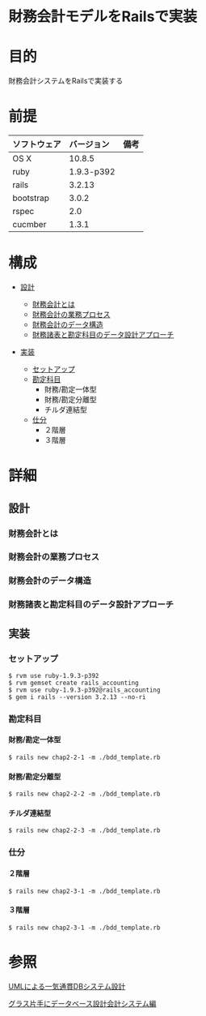 財務会計モデルをRailsで実装
================

# 目的 #
財務会計システムをRailsで実装する

# 前提 #
| ソフトウェア   | バージョン   | 備考        |
|:---------------|:-------------|:------------|
| OS X           |10.8.5        |             |
| ruby           |1.9.3-p392    |             |
| rails          |3.2.13        |             |
| bootstrap      |3.0.2         |             |
| rspec          |2.0           |             |
| cucmber        |1.3.1         |             |

# 構成 #
+ [設計](#chap1)
  + [財務会計とは](#chap1-1)
  + [財務会計の業務プロセス](#chap1-2)
  + [財務会計のデータ構造](#chap1-3)  
  + [財務諸表と勘定科目のデータ設計アプローチ](#chap1-4)
  
+ [実装](#chap2)
  + [セットアップ](#chap2-1)
  + [勘定科目](#chap2-2)
      + 財務/勘定一体型
      + 財務/勘定分離型
      + チルダ連結型
  + [仕分](#chap2-3)
      + ２階層
      + ３階層

# 詳細 #

## <a name="chap1">設計 ##

### <a name="chap1-1">財務会計とは ###

### <a name="chap1-2">財務会計の業務プロセス ###

### <a name="chap1-3">財務会計のデータ構造 ###

### <a name="chap1-4">財務諸表と勘定科目のデータ設計アプローチ ###

## <a name="chap2">実装 ##

### <a name="chap2-1">セットアップ ###

    $ rvm use ruby-1.9.3-p392
    $ rvm gemset create rails_accounting
    $ rvm use ruby-1.9.3-p392@rails_accounting
    $ gem i rails --version 3.2.13 --no-ri

### <a name="chap2-2">勘定科目 ###

#### 財務/勘定一体型 ####

    $ rails new chap2-2-1 -m ./bdd_template.rb

#### 財務/勘定分離型 ####

    $ rails new chap2-2-2 -m ./bdd_template.rb

#### チルダ連結型 ####

    $ rails new chap2-2-3 -m ./bdd_template.rb

### <a name="chap2-3">仕分 ###

#### ２階層 ####

    $ rails new chap2-3-1 -m ./bdd_template.rb

#### ３階層 ####

    $ rails new chap2-3-1 -m ./bdd_template.rb

# 参照 #
[UMLによる一気通貫DBシステム設計](http://www.amazon.co.jp/UML%E3%81%AB%E3%82%88%E3%82%8B%E4%B8%80%E6%B0%97%E9%80%9A%E8%B2%ABDB%E3%82%B7%E3%82%B9%E3%83%86%E3%83%A0%E8%A8%AD%E8%A8%88-DB-Magazine-SELECTION-%E7%B4%B0%E5%B7%9D/dp/4798113425)

[グラス片手にデータベース設計会計システム編](http://www.amazon.co.jp/%E3%82%B0%E3%83%A9%E3%82%B9%E7%89%87%E6%89%8B%E3%81%AB%E3%83%87%E3%83%BC%E3%82%BF%E3%83%99%E3%83%BC%E3%82%B9%E8%A8%AD%E8%A8%88~%E8%B2%A9%E5%A3%B2%E7%AE%A1%E7%90%86%E3%82%B7%E3%82%B9%E3%83%86%E3%83%A0%E7%B7%A8-DBMagazine-SELECTION-%E6%A2%85%E7%94%B0-%E5%BC%98%E4%B9%8B/dp/479810566X)
